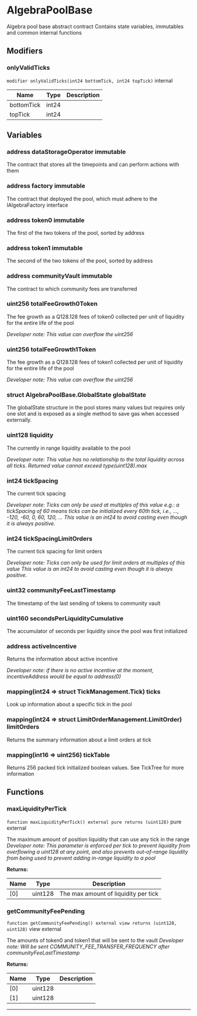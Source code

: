 

# AlgebraPoolBase


Algebra pool base abstract contract
Contains state variables, immutables and common internal functions

## Modifiers
### onlyValidTicks


`modifier onlyValidTicks(int24 bottomTick, int24 topTick)`  internal





| Name | Type | Description |
| ---- | ---- | ----------- |
| bottomTick | int24 |  |
| topTick | int24 |  |




## Variables
### address dataStorageOperator immutable

The contract that stores all the timepoints and can perform actions with them

### address factory immutable

The contract that deployed the pool, which must adhere to the IAlgebraFactory interface

### address token0 immutable

The first of the two tokens of the pool, sorted by address

### address token1 immutable

The second of the two tokens of the pool, sorted by address

### address communityVault immutable

The contract to which community fees are transferred

### uint256 totalFeeGrowth0Token 

The fee growth as a Q128.128 fees of token0 collected per unit of liquidity for the entire life of the pool

*Developer note: This value can overflow the uint256*
### uint256 totalFeeGrowth1Token 

The fee growth as a Q128.128 fees of token1 collected per unit of liquidity for the entire life of the pool

*Developer note: This value can overflow the uint256*
### struct AlgebraPoolBase.GlobalState globalState 

The globalState structure in the pool stores many values but requires only one slot
and is exposed as a single method to save gas when accessed externally.

### uint128 liquidity 

The currently in range liquidity available to the pool

*Developer note: This value has no relationship to the total liquidity across all ticks.
Returned value cannot exceed type(uint128).max*
### int24 tickSpacing 

The current tick spacing

*Developer note: Ticks can only be used at multiples of this value
e.g.: a tickSpacing of 60 means ticks can be initialized every 60th tick, i.e., ..., -120, -60, 0, 60, 120, ...
This value is an int24 to avoid casting even though it is always positive.*
### int24 tickSpacingLimitOrders 

The current tick spacing for limit orders

*Developer note: Ticks can only be used for limit orders at multiples of this value
This value is an int24 to avoid casting even though it is always positive.*
### uint32 communityFeeLastTimestamp 

The timestamp of the last sending of tokens to community vault

### uint160 secondsPerLiquidityCumulative 

The accumulator of seconds per liquidity since the pool was first initialized

### address activeIncentive 

Returns the information about active incentive

*Developer note: if there is no active incentive at the moment, incentiveAddress would be equal to address(0)*
### mapping(int24 &#x3D;&gt; struct TickManagement.Tick) ticks 

Look up information about a specific tick in the pool

### mapping(int24 &#x3D;&gt; struct LimitOrderManagement.LimitOrder) limitOrders 

Returns the summary information about a limit orders at tick

### mapping(int16 &#x3D;&gt; uint256) tickTable 

Returns 256 packed tick initialized boolean values. See TickTree for more information


## Functions
### maxLiquidityPerTick


`function maxLiquidityPerTick() external pure returns (uint128)` pure external

The maximum amount of position liquidity that can use any tick in the range
*Developer note: This parameter is enforced per tick to prevent liquidity from overflowing a uint128 at any point, and
also prevents out-of-range liquidity from being used to prevent adding in-range liquidity to a pool*




**Returns:**

| Name | Type | Description |
| ---- | ---- | ----------- |
| [0] | uint128 | The max amount of liquidity per tick |

### getCommunityFeePending


`function getCommunityFeePending() external view returns (uint128, uint128)` view external

The amounts of token0 and token1 that will be sent to the vault
*Developer note: Will be sent COMMUNITY_FEE_TRANSFER_FREQUENCY after communityFeeLastTimestamp*




**Returns:**

| Name | Type | Description |
| ---- | ---- | ----------- |
| [0] | uint128 |  |
| [1] | uint128 |  |





---

